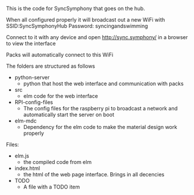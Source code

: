 This is the code for SyncSymphony that goes on the hub.

When all configured properly it will broadcast out a new WiFi with
SSID:SyncSymphonyHub
Password: syncingandswimming

Connect to it with any device and open
http://sync.symphony/ in a browser to view the interface

Packs will automatically connect to this WiFi

The folders are structured as follows
* python-server 
  * python that host the web interface and communication with packs
* src
  * elm code for the web interface
* RPI-config-files
  * The config files for the raspberry pi to broadcast a network and automatically start the server on boot
* elm-mdc
  * Dependency for the elm code to make the material design work properly

Files:
* elm.js 
  * the compiled code from elm
* index.html
  * the html of the web page interface. Brings in all decencies
* TODO
  * A file with a TODO item

